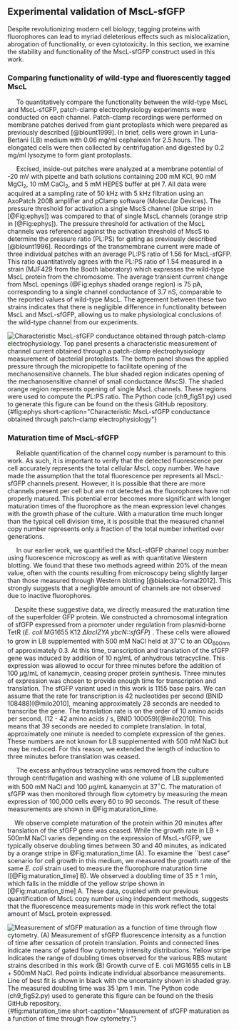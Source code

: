 ## Experimental validation of MscL-sfGFP
Despite revolutionizing modern cell biology, tagging proteins with
fluorophores can lead to myriad deleterious effects such as mislocalization,
abrogation of functionality, or even cytotoxicity. In this section, we
examine the stability and functionality of the MscL-sfGFP construct used in
this work.

### Comparing functionality of wild-type and fluorescently tagged MscL
&nbsp;&nbsp;&nbsp;&nbsp; To quantitatively compare the functionality between
the wild-type MscL and MscL-sfGFP, patch-clamp electrophysiology experiments
were conducted on each channel. Patch-clamp recordings were performed 
on membrane patches derived from giant protoplasts which were prepared as
previously described [@blount1999]. In brief, cells were grown in
Luria-Bertani (LB) medium with 0.06 mg/ml cephalexin for 2.5 hours. The
elongated cells were then collected by centrifugation and digested by 0.2
mg/ml lysozyme to form giant protoplasts.

&nbsp;&nbsp;&nbsp;&nbsp; Excised, inside-out patches were analyzed at a
membrane potential of -20 mV with pipette and bath solutions containing 200
mM KCl, 90 mM MgCl$_2$, 10 mM CaCl$_2$, and 5 mM HEPES buffer at pH 7. All
data were acquired at a sampling rate of 50 kHz with 5 kHz filtration using
an AxoPatch 200B amplifier and pClamp software (Molecular Devices). The
pressure threshold for activation a single MscS channel (blue stripe in
[@Fig:ephys]) was compared to that of single MscL channels (orange strip in
[@Fig:ephys]). The pressure threshold for activation of the MscL channels was
referenced against the activation threshold of MscS to determine the pressure
ratio (PL:PS) for gating as previously described [@blount1996]. Recordings of
the transmembrane current were made of three individual patches with an
average PL:PS ratio of 1.56 for MscL-sfGFP. This ratio quantitatively agrees
with the PL:PS ratio of 1.54 measured in a strain (MJF429 from the Booth
laboratory) which expresses the wild-type MscL protein from the chromosome.
The average transient current change from MscL openings (@Fig:ephys shaded
orange region) is 75 pA, corresponding to a single channel conductance of
3.7 nS, comparable to the reported values of wild-type MscL. The agreement
between these two strains indicates that there is negligible difference in
functionality between MscL and MscL-sfGFP, allowing us to make physiological
conclusions of the wild-type channel from our experiments.

![**Characteristic MscL-sfGFP conductance obtained through patch-clamp
electrophysiology**. Top panel presents a characteristic measurement of
channel current obtained through a patch-clamp electrophysiology measurement
of bacterial protoplasts. The bottom panel shows the applied pressure through
the micropipette to facilitate opening of the mechanosensitive channels. The
blue shaded region indicates opening of the mechanosensitive channel of small
conductance (MscS). The shaded orange region represents opening of single
MscL channels. These regions were used to compute the PL:PS ratio. The [Python
code (`ch9_figS1.py`)](https://github.com/gchure/phd/blob/master/src/chapter_09/code/ch9_figS1.py)
used to generate this figure can be found on the thesis [GitHub
repository](https://github.com/gchure/phd).](ch9_figS1){#fig:ephys short-caption="Characteristic MscL-sfGFP conductance
obtained through patch-clamp electrophysiology"}

### Maturation time of MscL-sfGFP

&nbsp;&nbsp;&nbsp;&nbsp; Reliable quantification of the channel copy number
is paramount to this work. As such, it is important to verify that the
detected fluorescence per cell accurately represents the total cellular MscL
copy number. We have made the assumption that the total fluorescence per
represents all MscL-sfGFP channels present. However, it is possible that
there are more channels present per cell but are not detected as the
fluorophores have not properly matured. This potential error becomes more
significant with longer maturation times of the fluorophore as the mean
expression level changes with the growth phase of the culture. With a
maturation time much longer than the typical cell division time, it is
possible that the measured channel copy number represents only a fraction of
the total number inherited over generations.

&nbsp;&nbsp;&nbsp;&nbsp; In our earlier work, we quantified the MscL-sfGFP
channel copy number using fluorescence microscopy as well as with
quantitative Western blotting. We found that these two methods agreed within
20% of the mean value, often with the counts resulting from microscopy being
slightly larger than those measured through Western blotting
[@bialecka-fornal2012]. This strongly suggests that a negligible amount of
channels are not observed due to inactive fluorophores.

&nbsp;&nbsp;&nbsp;&nbsp;Despite these suggestive data, we directly measured
the maturation time of the superfolder GFP protein. We constructed a
chromosomal integration of sfGFP expressed from a promoter under regulation
from plasmid-borne TetR (*E. coli* MG1655 K12
*$\Delta$lacIZYA ybcN::sfGFP*) . These cells were allowed to grow in LB
supplemented with 500 mM NaCl held at 37$^\circ$C to an OD$_{600\text{nm}}$ of approximately
0.3. At this time, transcription and translation of the sfGFP gene was
induced by addition of 10 ng/mL of anhydrous tetracycline. This expression
was allowed to occur for three minutes before the addition of 100 $\mu$g/mL of
kanamycin, ceasing proper protein synthesis. Three minutes of expression was
chosen to provide enough time for transcription and translation. The sfGFP
variant used in this work is 1155 base pairs. We can assume that the rate for
transcription is 42 nucleotides per second (BNID 108488)[@milo2010], meaning
approximately 28 seconds are needed to transcribe the gene. The translation
rate is on the order of 10 amino acids per second, (12 - 42 amino acids / s,
BNID 100059)[@milo2010]. This means that 39 seconds are needed to complete
translation. In total, approximately one minute is needed to complete
expression of the genes. These numbers are not known for LB supplemented with
500 mM NaCl but may be reduced. For this reason, we extended the length of
induction to three minutes before translation was ceased.

&nbsp;&nbsp;&nbsp;&nbsp;&nbsp;The excess anhydrous tetracycline was removed from the culture through
centrifugation and washing with one volume of LB supplemented with 500 mM
NaCl and 100 $\mu$g/mL kanamycin at 37$^\circ$C. The maturation of sfGFP was then
monitored through flow cytometry by measuring the mean expression of 100,000
cells every 60 to 90 seconds. The result of these measurements are shown in
@Fig:maturation_time.

&nbsp;&nbsp;&nbsp;&nbsp;We observe complete maturation of the protein within
20 minutes after translation of the sfGFP gene was ceased. While the growth
rate in LB + 500mM NaCl varies depending on the expression of MscL-sfGFP, we
typically observe doubling times between 30 and 40 minutes, as indicated by a
orange stripe in @Fig:maturation_time (A). To examine the ``best case”
scenario for cell growth in this medium, we measured the growth rate of the
same *E. coli* strain used to measure the fluorophore maturation time
([@Fig:maturation_time] B). We observed a doubling time of 35 $\pm$ 1 min,
which falls in the middle of the yellow stripe shown in
[@Fig:maturation_time] A. These data, coupled with our previous
quantification of MscL copy number using independent methods, suggests that
the fluorescence measurements made in this work reflect the total amount of
MscL protein expressed.

![**Measurement of sfGFP maturation as a function of time through flow
cytometry.** (A) Measurement of sfGFP fluorescence intensity as a function of
time after cessation of protein translation. Points and connected lines
indicate means of gated flow cytometry intensity distributions. Yellow stripe
indicates the range of doubling times observed for the various RBS mutant
strains described in this work (B) Growth curve of *E. coli* MG1655 cells in
LB + 500mM NaCl. Red points indicate individual absorbance measurements. Line
of best fit is shown in black with the uncertainty shown in shaded gray. The
measured doubling time was 35 $\pm$ 1 min. The [Python code (`ch9_figS2.py`)](https://github.com/gchure/phd/blob/master/src/chapter_09/code/ch9_figS2.py)
used to generate this figure can be found on the thesis [GitHub
repository](https://github.com/gchure/phd). ](ch9_figS2){#fig:maturation_time
short-caption="Measurement of sfGFP maturation as a function of time through
flow cytometry."}

